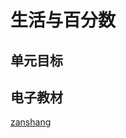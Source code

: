 # 生活与百分数

## 单元目标


## 电子教材

<Ebook grade="xxsx6b" :pages="16" :paged="16" ></Ebook>

[zanshang](../res/zanshang.md ':include')